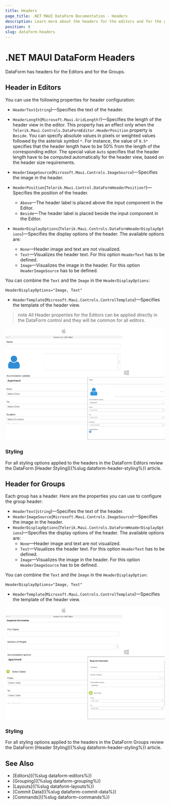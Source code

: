 ```yaml
---
title: Headers
page_title: .NET MAUI DataForm Documentation - Headers
description: Learn more about the headers for the editors and for the groups in Telerik UI for .NET MAUI DataForm control.
position: 8
slug: dataform-headers
---
```


# .NET MAUI DataForm Headers

DataForm has headers for the Editors and for the Groups. 

## Header in Editors

You can use the following properties for header configuration:

* `HeaderText`(`string`)&mdash;Specifies the text of the header.
* `HeaderLength`(`Microsoft.Maui.GridLength?`)&mdash;Specifies the length of the header view in the editor. This property has an effect only when the `Telerik.Maui.Controls.DataFormEditor.HeaderPosition` property is `Beside`.
You can specify absolute values in pixels or weighted values followed by the asterisk symbol `*`. For instance, the value of `0.5*` specifies that the header length have to be 50% from the length of the corresponding editor. The special value `Auto` specifies that the header length have to be computed automatically for the header view, based on the header size requirements.
* `HeaderImageSource`(`Microsoft.Maui.Controls.ImageSource`)&mdash;Specifies the image in the header.
* `HeaderPosition`(`Telerik.Maui.Control.DataFormHeaderPosition?`)&mdash;Specifies the position of the header.
	* `Above`&mdash;The header label is placed above the input component in the Editor.
	* `Beside`&mdash;The header label is placed beside the input component in the Editor.

* `HeaderDisplayOptions`(`Telerik.Maui.Controls.DataFormHeaderDisplayOptions`)&mdash;Specifies the display options of the header. The available options are:
	* `None`&mdash;Header image and text are not visualized.
	* `Text`&mdash;Visualizes the header text. For this option `HeaderText` has to be defined.
	* `Image`&mdash;Visualizes the image in the header. For this option `HeaderImageSource` has to be defined.

You can combine the `Text` and the `Image` in the `HeaderDisplayOptions`:

```XAML
HeaderDisplayOptions="Image, Text"
```

* `HeaderTemplate`(`Microsoft.Maui.Controls.ControlTemplate`)&mdash;Specifies the template of the header view.

>note All Header properties for the Editors can be applied directly in the DataForm control and they will be common for all editors.

![.NET MAUI DataForm Headers in Editors](images/dataform-header-configuration-desktop.png)

### Styling

For all styling options applied to the headers in the DataForm Editors review the DataForm [Header Styling]({%slug dataform-header-styling%}) article.

## Header for Groups

Each group has a header. Here are the properties you can use to configure the group header:

* `HeaderText`(`string`)&mdash;Specifies the text of the header.
* `HeaderImageSource`(`Microsoft.Maui.Controls.ImageSource`)&mdash;Specifies the image in the header.
* `HeaderDisplayOptions`(`Telerik.Maui.Controls.DataFormHeaderDisplayOptions`)&mdash;Specifies the display options of the header. The available options are:
	* `None`&mdash;Header image and text are not visualized.
	* `Text`&mdash;Visualizes the header text. For this option `HeaderText` has to be defined.
	* `Image`&mdash;Visualizes the image in the header. For this option `HeaderImageSource` has to be defined.

You can combine the `Text` and the `Image` in the `HeaderDisplayOption`:

```XAML
HeaderDisplayOptions="Image, Text"
```

* `HeaderTemplate`(`Microsoft.Maui.Controls.ControlTemplate`)&mdash;Specifies the template of the header view.

![.NET MAUI DataForm Headers in Groups](images/dataform-groups-configuration-desktop.png)

### Styling

For all styling options applied to the headers in the DataForm Groups review the DataForm [Header Styling]({%slug dataform-header-styling%}) article.

## See Also

- [Editors]({%slug dataform-editors%})
- [Grouping]({%slug dataform-grouping%})
- [Layouts]({%slug dataform-layouts%})
- [Commit Data]({%slug dataform-commit-data%})
- [Commands]({%slug dataform-commands%})